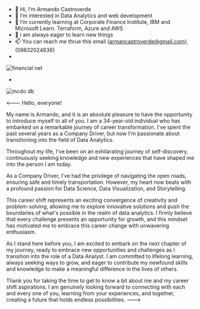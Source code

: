 - 👋 Hi, I’m Armando Castroverde
- 👀 I’m interested in Data Analytics and web development
- 🌱 I’m currently learning at Corporate Finance Institute, IBM and Microsoft Learn. Terraform, Azure and AWS
- 💞️ i am always eager to learn new things
- 📫 You can reach me thrue this email  (armancastroverde@gmail.com), (09632024636)
- 
![financial net](https://github.com/user-attachments/assets/fb367bc8-addc-48ff-b516-31115fb6caa0)

- 
![mcdo db](https://github.com/armancastroverde/ican_dashboard/assets/128390754/693cd7bc-c57c-4b40-a79b-1e25067c44e4)


<---
Hello, everyone!

My name is Armando, and it is an absolute pleasure to have the opportunity to introduce myself to all of you. I am a 34-year-old individual who has embarked on a remarkable journey of career transformation. I've spent the past several years as a Company Driver, but now I'm passionate about transitioning into the field of Data Analytics.

Throughout my life, I've been on an exhilarating journey of self-discovery, continuously seeking knowledge and new experiences that have shaped me into the person I am today.

As a Company Driver, I've had the privilege of navigating the open roads, ensuring safe and timely transportation. However, my heart now beats with a profound passion for Data Science, Data Visualization, and Storytelling.

This career shift represents an exciting convergence of creativity and problem-solving, allowing me to explore innovative solutions and push the boundaries of what's possible in the realm of data analytics. I firmly believe that every challenge presents an opportunity for growth, and this mindset has motivated me to embrace this career change with unwavering enthusiasm.

As I stand here before you, I am excited to embark on the next chapter of my journey, ready to embrace new opportunities and challenges as I transition into the role of a Data Analyst. I am committed to lifelong learning, always seeking ways to grow, and eager to contribute my newfound skills and knowledge to make a meaningful difference in the lives of others.

Thank you for taking the time to get to know a bit about me and my career shift aspirations. I am genuinely looking forward to connecting with each and every one of you, learning from your experiences, and together, creating a future that holds endless possibilities.
--->
